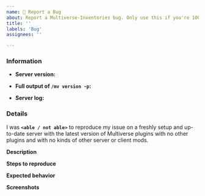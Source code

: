 ```yaml
---
name: 🐛 Report a Bug
about: Report a Multiverse-Inventories bug. Only use this if you're 100% sure it's something wrong with Multiverse-Inventories - otherwise, try "Help!".
title: ''
labels: 'Bug'
assignees: ''

---
```


<!-- Multiverse-Inventories bug reporting guide

Don't put anything inside this block, as it won't be included in the issue.

Get latest build from: http://ci.onarandombox.com/view/Multiverse/

If you are having issues with other submodules of Multiverse, go to their respective git repo:
    Multiverse-Core: https://github.com/Multiverse/Multiverse-Core/issues
    Multiverse-Portals: https://github.com/Multiverse/Multiverse-Portals/issues
    Multiverse-NetherPortals: https://github.com/Multiverse/Multiverse-NetherPortals/issues
    Multiverse-SignPortals: https://github.com/Multiverse/Multiverse-SignPortals/issues

If you are reporting a bug, please follow the following steps:

1.  Fill out the template in full.
      Run the commands in the console. Don't just put "latest" as a version,
      or we will ignore it.

2.  When linking files, do not attach them to the post!
      Copy and paste any logs into https://gist.github.com/, then paste a
      link to them in the relevant parts of the template.
      **DO NOT drag files into this box!**

3.  Make sure not to write between the arrows, as anything there will be
    hidden.

4.  Delete this line and all above lines before posting your issue!       -->

### Information

* **Server version:** <!-- Insert output of `/version` command -->

* **Full output of `/mv version -p`:** <!-- Replace this with the command output's https://paste.gg/ link -->

* **Server log:** <!-- Upload `logs/latest.log` to https://gist.github.com/ -->

### Details
I was **`<able / not able>`** to reproduce my issue on a freshly setup and up-to-date server with the latest version of Multiverse plugins with no other plugins and with no kinds of other server or client mods.

**Description**  
<!-- Replace this with a brief summary of the bug. -->

**Steps to reproduce**  
<!-- Replace this with exactly what you did to cause the bug. -->

**Expected behavior**  
<!-- Replace this with what you expected to happen. -->

**Screenshots**  
<!-- Replace this with screenshots, if necessary. -->
